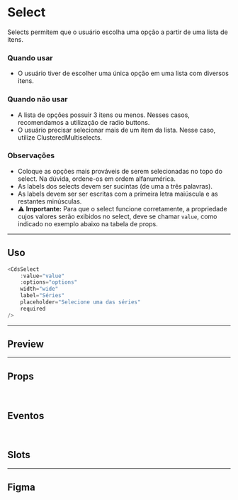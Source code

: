# Select

Selects permitem que o usuário escolha uma opção a partir de uma lista de itens.

### Quando usar

- O usuário tiver de escolher uma única opção em uma lista com diversos itens.

### Quando não usar

- A lista de opções possuir 3 itens ou menos. Nesses casos, recomendamos a utilização de radio buttons.
- O usuário precisar selecionar mais de um item da lista. Nesse caso, utilize ClusteredMultiselects.

### Observações

- Coloque as opções mais prováveis de serem selecionadas no topo do select. Na dúvida, ordene-os em ordem alfanumérica.
- As labels dos selects devem ser sucintas (de uma a três palavras).
- As labels devem ser ser escritas com a primeira letra maiúscula e as restantes minúsculas.
- ⚠️ **Importante:** Para que o select funcione corretamente, a propriedade cujos valores serão exibidos no select, deve se chamar `value`, como indicado no exemplo abaixo na tabela de props.

---

## Uso

```js
<CdsSelect
	:value="value"
	:options="options"
	width="wide"
	label="Séries"
	placeholder="Selecione uma das séries"
	required
/>
```

---

## Preview

<PreviewBuilder
	:args
	:component="CdsSelect"
	:events="cdsSelectEvents"
/>

---

## Props

<APITable
	name="Select"
	section="props"
/>
<br />

## Eventos

<APITable
	name="Select"
	section="events"
/>
<br />

## Slots

<APITable
	name="Select"
	section="slots"
/>

---

## Figma

<FigmaFrame
	src="https://embed.figma.com/design/J5fTswomlHu7RXk1gwbUq6/Cuida?node-id=2040-370&embed-host=share"
/>

<script setup>
import { ref } from 'vue';
const args = ref({});
import CdsSelect from '@/components/Select.vue';

const cdsSelectEvents = [
	'update:modelValue',
	'click',
	'change',
	'focus',
	'blur',
	'keydown'
];
</script>
